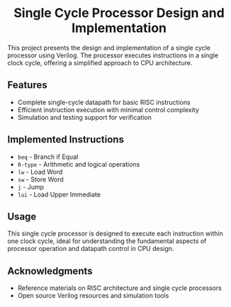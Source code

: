 <!DOCTYPE html>
<html lang="en">
<head>
    <meta charset="UTF-8">
    <meta name="viewport" content="width=device-width, initial-scale=1.0">
</head>
<body>

<h1 align="center">Single Cycle Processor Design and Implementation</h1>

<p>This project presents the design and implementation of a single cycle processor using Verilog. The processor executes instructions in a single clock cycle, offering a simplified approach to CPU architecture.</p>

<h2>Features</h2>
<ul>
    <li>Complete single-cycle datapath for basic RISC instructions</li>
    <li>Efficient instruction execution with minimal control complexity</li>
    <li>Simulation and testing support for verification</li>
</ul>

<h2>Implemented Instructions</h2>
<ul>
    <li><code>beq</code> - Branch if Equal</li>
    <li><code>R-type</code> - Arithmetic and logical operations</li>
    <li><code>lw</code> - Load Word</li>
    <li><code>sw</code> - Store Word</li>
    <li><code>j</code> - Jump</li>
    <li><code>lui</code> - Load Upper Immediate</li>
</ul>

<h2>Usage</h2>
<p>This single cycle processor is designed to execute each instruction within one clock cycle, ideal for understanding the fundamental aspects of processor operation and datapath control in CPU design.</p>

<h2>Acknowledgments</h2>
<ul>
    <li>Reference materials on RISC architecture and single cycle processors</li>
    <li>Open source Verilog resources and simulation tools</li>
</ul>


</body>
</html>

